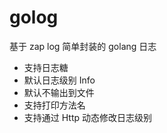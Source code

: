 # golog

基于 zap log 简单封装的 golang 日志

- 支持日志糖
- 默认日志级别 Info
- 默认不输出到文件
- 支持打印方法名
- 支持通过 Http 动态修改日志级别
